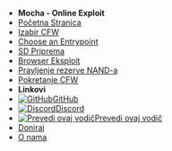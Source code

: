 - **Mocha - Online Exploit**
- [Početna Stranica](../../introduction)
- [Izabir CFW](../../cfw-choice)
- [Choose an Entrypoint](../entrypoint-choice)
- [SD Priprema](sd-preparation)
- [Browser Eksploit](browser-exploit)
- [Pravljenje rezerve NAND-a](nand-backup)
- [Pokretanje CFW](launching-cfw)
- **Linkovi**
- [![GitHub](https://icongr.am/simple/github.svg?color=808080&size=16)GitHub](https://github.com/hacks-guide/Guide-WiiU)
- [![Discord](https://icongr.am/simple/discord.svg?colored&size=16)Discord](https://discord.gg/C29hYvh)
- [![Prevedi ovaj vodič](https://icongr.am/material/translate.svg?color=808080&size=16)Prevedi ovaj vodič](https://hacks-guide.crowdin.com/u/projects/10)
- [Doniraj](donations)
- [O nama](../../about)